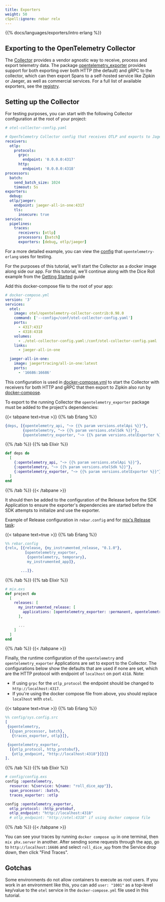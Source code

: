 ```yaml
---
title: Exporters
weight: 50
cSpell:ignore: rebar relx
---
```


{{% docs/languages/exporters/intro erlang %}}

## Exporting to the OpenTelemetry Collector

The [Collector](/docs/collector/) provides a vendor agnostic way to receive,
process and export telemetry data. The package
[opentelemetry_exporter](https://hex.pm/packages/opentelemetry_exporter)
provides support for both exporting over both HTTP (the default) and gRPC to the
collector, which can then export Spans to a self-hosted service like Zipkin or
Jaeger, as well as commercial services. For a full list of available exporters,
see the [registry](/ecosystem/registry/?component=exporter).

## Setting up the Collector

For testing purposes, you can start with the following Collector configuration
at the root of your project:

```yaml
# otel-collector-config.yaml

# OpenTelemetry Collector config that receives OTLP and exports to Jager
receivers:
  otlp:
    protocols:
      grpc:
        endpoint: '0.0.0.0:4317'
      http:
        endpoint: '0.0.0.0:4318'
processors:
  batch:
    send_batch_size: 1024
    timeout: 5s
exporters:
  debug:
  otlp/jaeger:
    endpoint: jaeger-all-in-one:4317
    tls:
      insecure: true
service:
  pipelines:
    traces:
      receivers: [otlp]
      processors: [batch]
      exporters: [debug, otlp/jaeger]
```

For a more detailed example, you can view the
[config](https://github.com/open-telemetry/opentelemetry-erlang/blob/main/config/otel-collector-config.yaml)
that `opentelemetry-erlang` uses for testing.

For the purposes of this tutorial, we'll start the Collector as a docker image
along side our app. For this tutorial, we'll continue along with the Dice Roll
example from the [Getting Started](/docs/languages/erlang/getting-started) guide

Add this docker-compose file to the root of your app:

```yaml
# docker-compose.yml
version: '3'
services:
  otel:
    image: otel/opentelemetry-collector-contrib:0.98.0
    command: ['--config=/conf/otel-collector-config.yaml']
    ports:
      - 4317:4317
      - 4318:4318
    volumes:
      - ./otel-collector-config.yaml:/conf/otel-collector-config.yaml
    links:
      - jaeger-all-in-one

  jaeger-all-in-one:
    image: jaegertracing/all-in-one:latest
    ports:
      - '16686:16686'
```

This configuration is used in
[docker-compose.yml](https://github.com/open-telemetry/opentelemetry-erlang/blob/main/docker-compose.yml)
to start the Collector with receivers for both HTTP and gRPC that then export to
Zipkin also run by [docker-compose](https://docs.docker.com/compose/).

To export to the running Collector the `opentelemetry_exporter` package must be
added to the project's dependencies:

{{< tabpane text=true >}} {{% tab Erlang %}}

```erlang
{deps, [{opentelemetry_api, "~> {{% param versions.otelApi %}}"},
        {opentelemetry, "~> {{% param versions.otelSdk %}}"},
        {opentelemetry_exporter, "~> {{% param versions.otelExporter %}}"}]}.
```

{{% /tab %}} {{% tab Elixir %}}

```elixir
def deps do
  [
    {:opentelemetry_api, "~> {{% param versions.otelApi %}}"},
    {:opentelemetry, "~> {{% param versions.otelSdk %}}"},
    {:opentelemetry_exporter, "~> {{% param versions.otelExporter %}}"}
  ]
end
```

{{% /tab %}} {{< /tabpane >}}

It should then be added to the configuration of the Release before the SDK
Application to ensure the exporter's dependencies are started before the SDK
attempts to initialize and use the exporter.

Example of Release configuration in `rebar.config` and for
[mix's Release task](https://hexdocs.pm/mix/Mix.Tasks.Release.html):

{{< tabpane text=true >}} {{% tab Erlang %}}

```erlang
%% rebar.config
{relx, [{release, {my_instrumented_release, "0.1.0"},
         [opentelemetry_exporter,
	      {opentelemetry, temporary},
          my_instrumented_app]},

       ...]}.
```

{{% /tab %}} {{% tab Elixir %}}

```elixir
# mix.exs
def project do
  [
    releases: [
      my_instrumented_release: [
        applications: [opentelemetry_exporter: :permanent, opentelemetry: :temporary]
      ],

      ...
    ]
  ]
end
```

{{% /tab %}} {{< /tabpane >}}

Finally, the runtime configuration of the `opentelemetry` and
`opentelemetry_exporter` Applications are set to export to the Collector. The
configurations below show the defaults that are used if none are set, which are
the HTTP protocol with endpoint of `localhost` on port `4318`. Note:

- If using `grpc` for the `otlp_protocol` the endpoint should be changed to
  `http://localhost:4317`.
- If you're using the docker compose file from above, you should replace
  `localhost` with `otel`.

{{< tabpane text=true >}} {{% tab Erlang %}}

```erlang
%% config/sys.config.src
[
 {opentelemetry,
  [{span_processor, batch},
   {traces_exporter, otlp}]},

 {opentelemetry_exporter,
  [{otlp_protocol, http_protobuf},
   {otlp_endpoint, "http://localhost:4318"}]}]}
].
```

{{% /tab %}} {{% tab Elixir %}}

```elixir
# config/config.exs
config :opentelemetry,
  resource: %{service: %{name: "roll_dice_app"}},
  span_processor: :batch,
  traces_exporter: :otlp

config :opentelemetry_exporter,
  otlp_protocol: :http_protobuf,
  otlp_endpoint: "http://localhost:4318"
  # otlp_endpoint: "http://otel:4318" if using docker compose file
```

{{% /tab %}} {{< /tabpane >}}

You can see your traces by running `docker compose up` in one terminal, then
`mix phx.server` in another. After sending some requests through the app, go to
`http://localhost:16686` and select `roll_dice_app` from the Service drop down,
then click "Find Traces".

## Gotchas

Some environments do not allow containers to execute as root users. If you work
in an environment like this, you can add `user: "1001"` as a top-level key/value
to the `otel` service in the `docker-compose.yml` file used in this tutorial.
